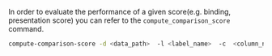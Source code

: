 In order to evaluate the performance of a given score(e.g. binding, presentation score) you can
refer to the `compute_comparison_score` command.

```bash
compute-comparison-score -d <data_path>  -l <label_name>  -c  <column_name>

```
